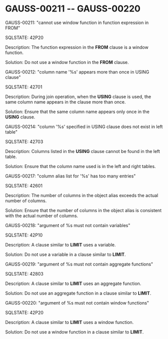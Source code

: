 # GAUSS-00211 -- GAUSS-00220<a name="EN-US_TOPIC_0302073586"></a>

GAUSS-00211: "cannot use window function in function expression in FROM"

SQLSTATE: 42P20

Description: The function expression in the  **FROM**  clause is a window function.

Solution: Do not use a window function in the  **FROM**  clause.

GAUSS-00212: "column name '%s' appears more than once in USING clause"

SQLSTATE: 42701

Description: During join operation, when the  **USING**  clause is used, the same column name appears in the clause more than once.

Solution: Ensure that the same column name appears only once in the  **USING**  clause.

GAUSS-00214: "column '%s' specified in USING clause does not exist in left table"

SQLSTATE: 42703

Description: Columns listed in the  **USING**  clause cannot be found in the left table.

Solution: Ensure that the column name used is in the left and right tables.

GAUSS-00217: "column alias list for '%s' has too many entries"

SQLSTATE: 42601

Description: The number of columns in the object alias exceeds the actual number of columns.

Solution: Ensure that the number of columns in the object alias is consistent with the actual number of columns.

GAUSS-00218: "argument of %s must not contain variables"

SQLSTATE: 42P10

Description: A clause similar to  **LIMIT**  uses a variable.

Solution: Do not use a variable in a clause similar to  **LIMIT**.

GAUSS-00219: "argument of %s must not contain aggregate functions"

SQLSTATE: 42803

Description: A clause similar to  **LIMIT**  uses an aggregate function.

Solution: Do not use an aggregate function in a clause similar to  **LIMIT**.

GAUSS-00220: "argument of %s must not contain window functions"

SQLSTATE: 42P20

Description: A clause similar to  **LIMIT**  uses a window function.

Solution: Do not use a window function in a clause similar to  **LIMIT**.

